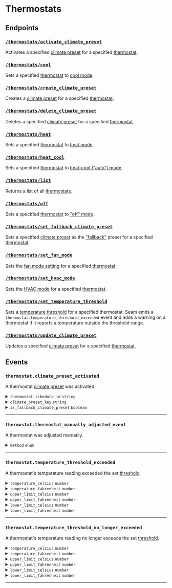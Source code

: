 # Thermostats

## Endpoints

### [`/thermostats/activate_climate_preset`](./activate_climate_preset.md)

Activates a specified [climate preset](../../capability-guides/thermostats/creating-and-managing-climate-presets/README.md) for a specified [thermostat](https://docs.seam.co/latest/capability-guides/thermostats).
### [`/thermostats/cool`](./cool.md)

Sets a specified [thermostat](https://docs.seam.co/latest/capability-guides/thermostats) to [cool mode](https://docs.seam.co/latest/capability-guides/thermostats/configure-current-climate-settings).
### [`/thermostats/create_climate_preset`](./create_climate_preset.md)

Creates a [climate preset](../../capability-guides/thermostats/creating-and-managing-climate-presets/README.md) for a specified [thermostat](https://docs.seam.co/latest/capability-guides/thermostats).
### [`/thermostats/delete_climate_preset`](./delete_climate_preset.md)

Deletes a specified [climate preset](../../capability-guides/thermostats/creating-and-managing-climate-presets/README.md) for a specified [thermostat](https://docs.seam.co/latest/capability-guides/thermostats).
### [`/thermostats/heat`](./heat.md)

Sets a specified [thermostat](https://docs.seam.co/latest/capability-guides/thermostats) to [heat mode](https://docs.seam.co/latest/capability-guides/thermostats/configure-current-climate-settings).
### [`/thermostats/heat_cool`](./heat_cool.md)

Sets a specified [thermostat](https://docs.seam.co/latest/capability-guides/thermostats) to [heat-cool ("auto") mode](https://docs.seam.co/latest/capability-guides/thermostats/configure-current-climate-settings).
### [`/thermostats/list`](./list.md)

Returns a list of all [thermostats](https://docs.seam.co/latest/capability-guides/thermostats).
### [`/thermostats/off`](./off.md)

Sets a specified [thermostat](https://docs.seam.co/latest/capability-guides/thermostats) to ["off" mode](https://docs.seam.co/latest/capability-guides/thermostats/configure-current-climate-settings).
### [`/thermostats/set_fallback_climate_preset`](./set_fallback_climate_preset.md)

Sets a specified [climate preset](../../capability-guides/thermostats/creating-and-managing-climate-presets/README.md) as the ["fallback"](../../capability-guides/thermostats/creating-and-managing-climate-presets/setting-the-fallback-climate-preset.md) preset for a specified [thermostat](https://docs.seam.co/latest/capability-guides/thermostats).
### [`/thermostats/set_fan_mode`](./set_fan_mode.md)

Sets the [fan mode setting](https://docs.seam.co/latest/capability-guides/thermostats/configure-current-climate-settings#fan-mode-settings) for a specified [thermostat](https://docs.seam.co/latest/capability-guides/thermostats).
### [`/thermostats/set_hvac_mode`](./set_hvac_mode.md)

Sets the [HVAC mode](https://docs.seam.co/latest/capability-guides/thermostats/configure-current-climate-settings) for a specified [thermostat](https://docs.seam.co/latest/capability-guides/thermostats).
### [`/thermostats/set_temperature_threshold`](./set_temperature_threshold.md)

Sets a [temperature threshold](../../capability-guides/thermostats/setting-and-monitoring-temperature-thresholds.md) for a specified thermostat. Seam emits a `thermostat.temperature_threshold_exceeded` event and adds a warning on a thermostat if it reports a temperature outside the threshold range.
### [`/thermostats/update_climate_preset`](./update_climate_preset.md)

Updates a specified [climate preset](../../capability-guides/thermostats/creating-and-managing-climate-presets/README.md) for a specified [thermostat](https://docs.seam.co/latest/capability-guides/thermostats).

## Events

### `thermostat.climate_preset_activated`

A thermostat [climate preset](../../capability-guides/thermostats/creating-and-managing-climate-presets/README.md) was activated.

<details>
  
<summary><code>thermostat_schedule_id</code> <code>string</code></summary>

ID of the [thermostat schedule](../../capability-guides/thermostats/creating-and-managing-thermostat-schedules/README.md) that prompted the [climate preset](../../capability-guides/thermostats/creating-and-managing-climate-presets/README.md) to be activated.

</details>

<details>

<summary><code>climate_preset_key</code> <code>string</code></summary>

Key of the [climate preset](../../capability-guides/thermostats/creating-and-managing-climate-presets/README.md) that was activated.

</details>

<details>

<summary><code>is_fallback_climate_preset</code> <code>boolean</code></summary>

Indicates whether the [climate preset](../../capability-guides/thermostats/creating-and-managing-climate-presets/README.md) that was activated is the [fallback climate preset](../../capability-guides/thermostats/creating-and-managing-climate-presets/setting-the-fallback-climate-preset.md) for the thermostat.

</details>

---

### `thermostat.thermostat_manually_adjusted_event`

A thermostat was adjusted manually.

<details>

<summary><code>method</code> <code>enum</code></summary>

Method used to adjust the thermostat manually. `seam` indicates that the Seam API, Seam CLI, or Seam Console was used to adjust the thermostat.

Possible enum values:
- `seam`
- `external`

</details>

---

### `thermostat.temperature_threshold_exceeded`

A thermostat's temperature reading exceeded the set [threshold](../../capability-guides/thermostats/setting-and-monitoring-temperature-thresholds.md).

<details>

<summary><code>temperature_celsius</code> <code>number</code></summary>

Temperature, in °C, reported by the thermostat.

</details>

<details>

<summary><code>temperature_fahrenheit</code> <code>number</code></summary>

Temperature, in °F, reported by the thermostat.

</details>

<details>

<summary><code>upper_limit_celsius</code> <code>number</code></summary>

Upper temperature limit, in °C, defined by the set [threshold](../../capability-guides/thermostats/setting-and-monitoring-temperature-thresholds.md).

</details>

<details>

<summary><code>upper_limit_fahrenheit</code> <code>number</code></summary>

Upper temperature limit, in °F, defined by the set [threshold](../../capability-guides/thermostats/setting-and-monitoring-temperature-thresholds.md).

</details>

<details>

<summary><code>lower_limit_celsius</code> <code>number</code></summary>

Lower temperature limit, in °C, defined by the set [threshold](../../capability-guides/thermostats/setting-and-monitoring-temperature-thresholds.md).

</details>

<details>

<summary><code>lower_limit_fahrenheit</code> <code>number</code></summary>

Lower temperature limit, in °F, defined by the set [threshold](../../capability-guides/thermostats/setting-and-monitoring-temperature-thresholds.md).

</details>

---

### `thermostat.temperature_threshold_no_longer_exceeded`

A thermostat's temperature reading no longer exceeds the set [threshold](../../capability-guides/thermostats/setting-and-monitoring-temperature-thresholds.md).

<details>

<summary><code>temperature_celsius</code> <code>number</code></summary>

Temperature, in °C, reported by the thermostat.

</details>

<details>

<summary><code>temperature_fahrenheit</code> <code>number</code></summary>

Temperature, in °F, reported by the thermostat.

</details>

<details>

<summary><code>upper_limit_celsius</code> <code>number</code></summary>

Upper temperature limit, in °C, defined by the set [threshold](../../capability-guides/thermostats/setting-and-monitoring-temperature-thresholds.md).

</details>

<details>

<summary><code>upper_limit_fahrenheit</code> <code>number</code></summary>

Upper temperature limit, in °F, defined by the set [threshold](../../capability-guides/thermostats/setting-and-monitoring-temperature-thresholds.md).

</details>

<details>

<summary><code>lower_limit_celsius</code> <code>number</code></summary>

Lower temperature limit, in °C, defined by the set [threshold](../../capability-guides/thermostats/setting-and-monitoring-temperature-thresholds.md).

</details>

<details>

<summary><code>lower_limit_fahrenheit</code> <code>number</code></summary>

Lower temperature limit, in °F, defined by the set [threshold](../../capability-guides/thermostats/setting-and-monitoring-temperature-thresholds.md).

</details>

---

